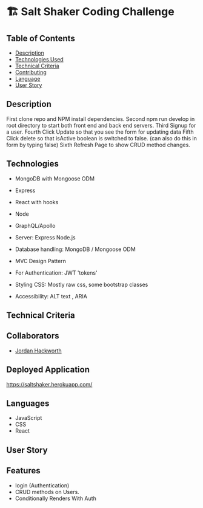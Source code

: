 # 🏗️ Salt Shaker Coding Challenge

## Table of Contents

- [Description](#Description)
- [Technologies Used](#Technologies)
- [Technical Criteria](#Technical)
- [Contributing](#contributing)
- [Language](#language)
- [User Story](#user_story)

## Description

First clone repo and NPM install dependencies.
Second npm run develop in root directory to start both front end and back end servers.
Third Signup for a user.
Fourth Click Update so that you see the form for updating data
Fifth Click delete so that isActive boolean is switched to false. (can also do this in form by typing false)
Sixth Refresh Page to show CRUD method changes.

## Technologies

- MongoDB with Mongoose ODM

- Express

- React with hooks

- Node

- GraphQL/Apollo

- Server: Express Node.js

- Database handling: MongoDB / Mongoose ODM

- MVC Design Pattern

- For Authentication: JWT 'tokens'

- Styling CSS: Mostly raw css, some bootstrap classes

- Accessibility: ALT text , ARIA

## Technical Criteria

## Collaborators

- [Jordan Hackworth](https://hacatac.github.io/hac-portfolio/)

## Deployed Application
https://saltshaker.herokuapp.com/

## Languages

- JavaScript
- CSS
- React

## User Story

## Features

- login (Authentication)
- CRUD methods on Users.
- Conditionally Renders With Auth
